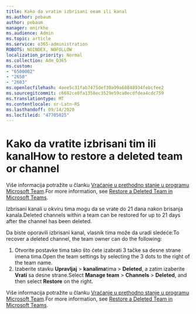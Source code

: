 ```yaml
---
title: Kako da vratim izbrisani eeam ili kanal
ms.author: pebaum
author: pebaum
manager: mnirkhe
ms.audience: Admin
ms.topic: article
ms.service: o365-administration
ROBOTS: NOINDEX, NOFOLLOW
localization_priority: Normal
ms.collection: Adm_O365
ms.custom:
- "6500002"
- "2650"
- "2603"
ms.openlocfilehash: 4aee5c31fab7475def30a99a68848934febcfee2
ms.sourcegitcommit: c6692ce0fa1358ec3529e59ca0ecdfdea4cdc759
ms.translationtype: MT
ms.contentlocale: sr-Latn-RS
ms.lasthandoff: 09/14/2020
ms.locfileid: "47705025"
---
```

# <a name="how-to-restore-a-deleted-team-or-channel"></a><span data-ttu-id="f2d82-102">Kako da vratite izbrisani tim ili kanal</span><span class="sxs-lookup"><span data-stu-id="f2d82-102">How to restore a deleted team or channel</span></span>

<span data-ttu-id="f2d82-103">Više informacija potražite u članku [Vraćanje u prethodno stanje u programu Microsoft Team](https://blogs.technet.microsoft.com/skypehybridguy/2017/07/23/restoring-a-deleted-team-in-microsoft-teams).</span><span class="sxs-lookup"><span data-stu-id="f2d82-103">For more information, see [Restore a Deleted Team in Microsoft Teams](https://blogs.technet.microsoft.com/skypehybridguy/2017/07/23/restoring-a-deleted-team-in-microsoft-teams).</span></span>

<span data-ttu-id="f2d82-104">Izbrisani kanali u okviru tima mogu da se vrate do 21 dana nakon brisanja kanala.</span><span class="sxs-lookup"><span data-stu-id="f2d82-104">Deleted channels within a team can be restored for up to 21 days after the channel has been deleted.</span></span>

<span data-ttu-id="f2d82-105">Da biste oporavili izbrisani kanal, vlasnik tima može da uradi sledeće:</span><span class="sxs-lookup"><span data-stu-id="f2d82-105">To recover a deleted channel, the team owner can do the following:</span></span>

1. <span data-ttu-id="f2d82-106">Otvorite postavke tima tako što ćete izabrati 3 tačke sa desne strane imena tima.</span><span class="sxs-lookup"><span data-stu-id="f2d82-106">Open the team settings by selecting the 3 dots to the right of the team name.</span></span>
2. <span data-ttu-id="f2d82-107">Izaberite stavku **Upravljaj**  >  **kanalima**tima  >  **Deleted**, a zatim izaberite **Vrati** sa desne strane.</span><span class="sxs-lookup"><span data-stu-id="f2d82-107">Select **Manage team** > **Channels** > **Deleted**, and then select **Restore** on the right.</span></span>

<span data-ttu-id="f2d82-108">Više informacija potražite u članku [Vraćanje u prethodno stanje u programu Microsoft Team](https://blogs.technet.microsoft.com/skypehybridguy/2017/07/23/restoring-a-deleted-team-in-microsoft-teams).</span><span class="sxs-lookup"><span data-stu-id="f2d82-108">For more information, see [Restore a Deleted Team in Microsoft Teams](https://blogs.technet.microsoft.com/skypehybridguy/2017/07/23/restoring-a-deleted-team-in-microsoft-teams).</span></span>